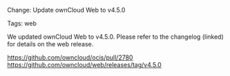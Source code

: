 Change: Update ownCloud Web to v4.5.0

Tags: web

We updated ownCloud Web to v4.5.0. Please refer to the changelog (linked) for details on the web release.

https://github.com/owncloud/ocis/pull/2780
https://github.com/owncloud/web/releases/tag/v4.5.0

